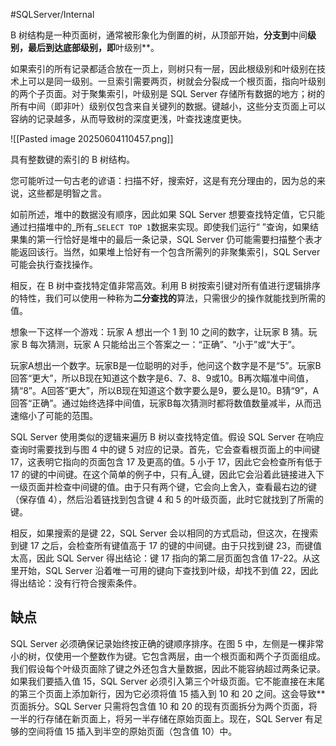 #SQLServer/Internal 


B 树结构是一种页面树，通常被形象化为倒置的树，从顶部开始，**分支到**中间**级别，最后到达底部级别，即**叶级别**。

如果索引的所有记录都适合放在一页上，则树只有一层，因此根级别和叶级别在技术上可以是同一级别。一旦索引需要两页，树就会分裂成一个根页面，指向叶级别的两个子页面。对于聚集索引，叶级别是 SQL Server 存储所有数据的地方；树的所有中间（即非叶）级别仅包含来自关键列的数据。键越小，这些分支页面上可以容纳的记录越多，从而导致树的深度更浅，叶查找速度更快。

![[Pasted image 20250604110457.png]]

具有整数键的索引的 B 树结构。


您可能听过一句古老的谚语：扫描不好，搜索好，这是有充分理由的，因为总的来说，这些都是明智之言。

如前所述，堆中的数据没有顺序，因此如果 SQL Server 想要查找特定值，它只能通过扫描堆中的_所有_`SELECT TOP 1`数据来实现。即使我们运行“ ”查询，如果结果集的第一行恰好是堆中的最后一条记录，SQL Server 仍可能需要扫描整个表才能返回该行。当然，如果堆上恰好有一个包含所需列的非聚集索引，SQL Server 可能会执行查找操作。

相反，在 B 树中查找特定值非常高效。利用 B 树按索引键对所有值进行逻辑排序的特性，我们可以使用一种称为**二分查找的**算法，只需很少的操作就能找到所需的值。

想象一下这样一个游戏：玩家 A 想出一个 1 到 10 之间的数字，让玩家 B 猜。玩家 B 每次猜测，玩家 A 只能给出三个答案之一：“正确”、“小于”或“大于”。

玩家A想出一个数字。玩家B是一位聪明的对手，他问这个数字是不是“5”。玩家B回答“更大”，所以B现在知道这个数字是6、7、8、9或10。B再次瞄准中间值，猜“8”。A回答“更大”，所以B现在知道这个数字要么是9，要么是10。B猜“9”，A回答“正确”。通过始终选择中间值，玩家B每次猜测时都将数值数量减半，从而迅速缩小了可能的范围。

SQL Server 使用类似的逻辑来遍历 B 树以查找特定值。假设 SQL Server 在响应查询时需要找到与图 4 中的键 5 对应的记录。首先，它会查看根页面上的中间键 17，这表明它指向的页面包含 17 及更高的值。5 小于 17，因此它会检查所有低于 17 的键的中间键。在这个简单的例子中，只有_Ã_键，因此它会沿着此链接进入下一级页面并检查中间键的值。由于只有两个键，它会向上舍入，查看最右边的键（保存值 4），然后沿着链找到包含键 4 和 5 的叶级页面，此时它就找到了所需的键。

相反，如果搜索的是键 22，SQL Server 会以相同的方式启动，但这次，在搜索到键 17 之后，会检查所有键值高于 17 的键的中间键。由于只找到键 23，而键值太高，因此 SQL Server 得出结论：键 17 指向的第二层页面包含值 17-22。从这里开始，SQL Server 沿着唯一可用的键向下查找到叶级，却找不到值 22，因此得出结论：没有行符合搜索条件。

## 缺点
SQL Server 必须确保记录始终按正确的键顺序排序。在图 5 中，左侧是一棵非常小的树，仅使用一个整数作为键。它包含两层，由一个根页面和两个子页面组成。我们假设每个叶级页面除了键之外还包含大量数据，因此不能容纳超过两条记录。如果我们要插入值 15，SQL Server 必须引入第三个叶级页面。它不能直接在末尾的第三个页面上添加新行，因为它必须将值 15 插入到 10 和 20 之间。这会导致**页面拆分。SQL Server 只需将包含值 10 和 20 的现有页面拆分为两个页面，将一半的行存储在新页面上，将另一半存储在原始页面上。现在，SQL Server 有足够的空间将值 15 插入到半空的原始页面（包含值 10）中。